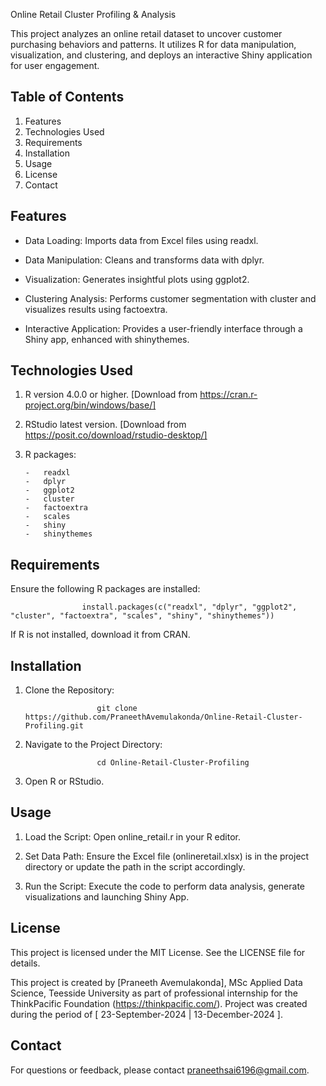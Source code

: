 Online Retail Cluster Profiling & Analysis

This project analyzes an online retail dataset to uncover customer purchasing behaviors and patterns. It utilizes R for data manipulation, visualization, and clustering, and deploys an interactive Shiny application for user engagement.


Table of Contents
-----------------

1.  Features
2.  Technologies Used
3.  Requirements
4.  Installation
5.  Usage
6.  License
7.  Contact


Features
--------

-   Data Loading: Imports data from Excel files using readxl.

-   Data Manipulation: Cleans and transforms data with dplyr.

-   Visualization: Generates insightful plots using ggplot2.

-   Clustering Analysis: Performs customer segmentation with cluster and visualizes results using factoextra.

-   Interactive Application: Provides a user-friendly interface through a Shiny app, enhanced with shinythemes.


Technologies Used
-------------------

1.  R version 4.0.0 or higher. [Download from https://cran.r-project.org/bin/windows/base/]

2.  RStudio latest version. [Download from https://posit.co/download/rstudio-desktop/]

3.  R packages:

        -   readxl
        -   dplyr
        -   ggplot2
        -   cluster
        -   factoextra
        -   scales
        -   shiny
        -   shinythemes


Requirements
------------

Ensure the following R packages are installed:

                    install.packages(c("readxl", "dplyr", "ggplot2", "cluster", "factoextra", "scales", "shiny", "shinythemes"))

If R is not installed, download it from CRAN.


Installation
------------

1.  Clone the Repository:

                        git clone https://github.com/PraneethAvemulakonda/Online-Retail-Cluster-Profiling.git

2.  Navigate to the Project Directory:

                        cd Online-Retail-Cluster-Profiling

3.  Open R or RStudio.


Usage
-----

1.  Load the Script: Open online_retail.r in your R editor.

2.  Set Data Path: Ensure the Excel file (onlineretail.xlsx) is in the project directory or update the path in the script accordingly.

3.  Run the Script: Execute the code to perform data analysis, generate visualizations and launching Shiny App.


License
-------

This project is licensed under the MIT License. See the LICENSE file for details.

This project is created by [Praneeth Avemulakonda], MSc Applied Data Science, Teesside University as part of professional internship for the ThinkPacific Foundation (https://thinkpacific.com/). Project was created during the period of [ 23-September-2024 | 13-December-2024 ].

Contact
-------

For questions or feedback, please contact praneethsai6196@gmail.com.
